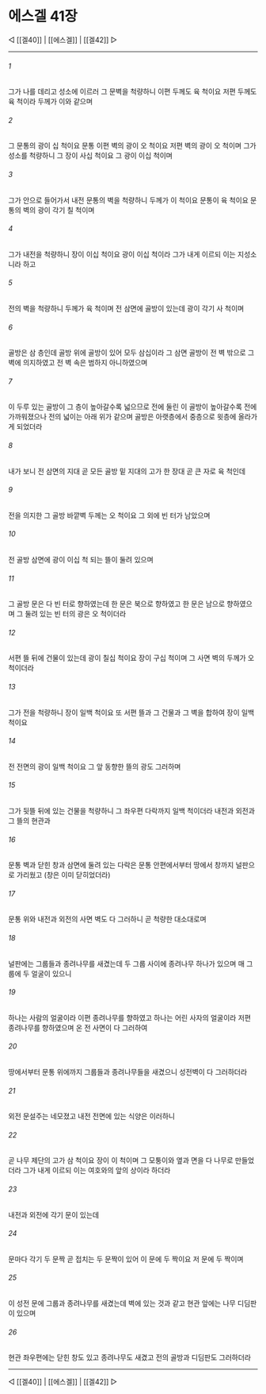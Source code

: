 ﻿# 에스겔 41장

◁ [[겔40]] | [[에스겔]] | [[겔42]] ▷
***

###### 1
그가 나를 데리고 성소에 이르러 그 문벽을 척량하니 이편 두께도 육 척이요 저편 두께도 육 척이라 두께가 이와 같으며

###### 2
그 문통의 광이 십 척이요 문통 이편 벽의 광이 오 척이요 저편 벽의 광이 오 척이며 그가 성소를 척량하니 그 장이 사십 척이요 그 광이 이십 척이며

###### 3
그가 안으로 들어가서 내전 문통의 벽을 척량하니 두께가 이 척이요 문통이 육 척이요 문통의 벽의 광이 각기 칠 척이며

###### 4
그가 내전을 척량하니 장이 이십 척이요 광이 이십 척이라 그가 내게 이르되 이는 지성소니라 하고

###### 5
전의 벽을 척량하니 두께가 육 척이며 전 삼면에 골방이 있는데 광이 각기 사 척이며

###### 6
골방은 삼 층인데 골방 위에 골방이 있어 모두 삼십이라 그 삼면 골방이 전 벽 밖으로 그 벽에 의지하였고 전 벽 속은 범하지 아니하였으며

###### 7
이 두루 있는 골방이 그 층이 높아갈수록 넓으므로 전에 둘린 이 골방이 높아갈수록 전에 가까워졌으나 전의 넓이는 아래 위가 같으며 골방은 아랫층에서 중층으로 윗층에 올라가게 되었더라

###### 8
내가 보니 전 삼면의 지대 곧 모든 골방 밑 지대의 고가 한 장대 곧 큰 자로 육 척인데

###### 9
전을 의지한 그 골방 바깥벽 두께는 오 척이요 그 외에 빈 터가 남았으며

###### 10
전 골방 삼면에 광이 이십 척 되는 뜰이 둘려 있으며

###### 11
그 골방 문은 다 빈 터로 향하였는데 한 문은 북으로 향하였고 한 문은 남으로 향하였으며 그 둘려 있는 빈 터의 광은 오 척이더라

###### 12
서편 뜰 뒤에 건물이 있는데 광이 칠십 척이요 장이 구십 척이며 그 사면 벽의 두께가 오 척이더라

###### 13
그가 전을 척량하니 장이 일백 척이요 또 서편 뜰과 그 건물과 그 벽을 합하여 장이 일백 척이요

###### 14
전 전면의 광이 일백 척이요 그 앞 동향한 뜰의 광도 그러하며

###### 15
그가 뒷뜰 뒤에 있는 건물을 척량하니 그 좌우편 다락까지 일백 척이더라 내전과 외전과 그 뜰의 현관과

###### 16
문통 벽과 닫힌 창과 삼면에 둘려 있는 다락은 문통 안편에서부터 땅에서 창까지 널판으로 가리웠고 (창은 이미 닫히었더라)

###### 17
문통 위와 내전과 외전의 사면 벽도 다 그러하니 곧 척량한 대소대로며

###### 18
널판에는 그룹들과 종려나무를 새겼는데 두 그룹 사이에 종려나무 하나가 있으며 매 그룹에 두 얼굴이 있으니

###### 19
하나는 사람의 얼굴이라 이편 종려나무를 향하였고 하나는 어린 사자의 얼굴이라 저편 종려나무를 향하였으며 온 전 사면이 다 그러하여

###### 20
땅에서부터 문통 위에까지 그룹들과 종려나무들을 새겼으니 성전벽이 다 그러하더라

###### 21
외전 문설주는 네모졌고 내전 전면에 있는 식양은 이러하니

###### 22
곧 나무 제단의 고가 삼 척이요 장이 이 척이며 그 모퉁이와 옆과 면을 다 나무로 만들었더라 그가 내게 이르되 이는 여호와의 앞의 상이라 하더라

###### 23
내전과 외전에 각기 문이 있는데

###### 24
문마다 각기 두 문짝 곧 접치는 두 문짝이 있어 이 문에 두 짝이요 저 문에 두 짝이며

###### 25
이 성전 문에 그룹과 종려나무를 새겼는데 벽에 있는 것과 같고 현관 앞에는 나무 디딤판이 있으며

###### 26
현관 좌우편에는 닫힌 창도 있고 종려나무도 새겼고 전의 골방과 디딤판도 그러하더라

***
◁ [[겔40]] | [[에스겔]] | [[겔42]] ▷